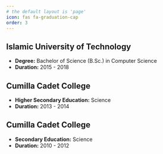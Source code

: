 ```yaml
---
# the default layout is 'page'
icon: fas fa-graduation-cap
order: 3
---
```


## Islamic University of Technology
- **Degree:** Bachelor of Science (B.Sc.) in Computer Science
- **Duration:** 2015 - 2018

## Cumilla Cadet College
- **Higher Secondary Education:** Science
- **Duration:** 2013 - 2014

## Cumilla Cadet College
- **Secondary Education:** Science
- **Duration:** 2010 - 2012
